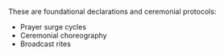 These are foundational declarations and ceremonial protocols:

- Prayer surge cycles
- Ceremonial choreography
- Broadcast rites